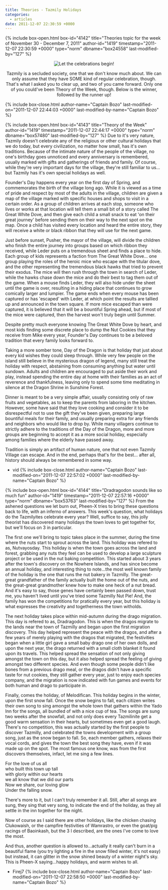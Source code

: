 ```yaml
---
title: Theories - Tazmily Holidays
categories:
  - articles
date: 2011-12-07 22:30:59 +0000
---
```

{% include box-open.html box-id="4142" title="Theories topic for the week of November 30 - December  7, 2011" author-id="1419" timestamp="2011-12-07 22:30:59 +0000" type="norm" dbname="box24558" last-modified-by="127" %}
<center><img src="http - //i.imgur.com/WMRies.png" title="Let the celebrations begin!" /><p/>Tazmily is a secluded society, one that we don't know much about. We can only assume that they have SOME kind of regular celebration, though. That's what I asked you to clear up, and two of you came forward. Only one of you could've been Theory of the Week, though. Below is the winner, followed by the runner up!</center>
{% include box-close.html author-name="Captain Bozo" last-modified-on="2011-12-07 22:44:03 +0000" last-modified-by-name="Captain Bozo" %}

{% include box-open.html box-id="4143" title="Theory of the Week" author-id="1419" timestamp="2011-12-07 22:44:17 +0000" type="norm" dbname="box57480" last-modified-by="127" %}
Due to it's very nature, Tazmily doesn't celebrate any of the religious or other cultural holidays that we do today, but every civilization, no matter how small, has it's own traditions. Because of the intimate nature of the people of the village, no one's birthday goes unnoticed and every anniversary is remembered, usually marked with gifts and gatherings of friends and family. Of course, while they're very important days for the village, they're still familiar to us... but Tazmily has it's own special holidays as well.<p/>

Founder's Day happens every year on the first day of Spring, and commemorates the birth of the village long ago. While it is viewed as a time of pride and respect by most of the adults in the village, children are given a map of the village marked with specific houses and shops to visit in a certain order. As a group of children arrives at each stop, someone who lives or works at that location will tell them a small bit of a story called The Great White Dove, and then give each child a small snack to eat 'on their great journey' before sending them on their way to the next spot on the map. Once a child has visited every location and heard the entire story, they will receive a white or black ribbon that they will use for the next game.<p/>

Just before sunset, Pusher, the mayor of the village, will divide the children who finish the entire journey into groups based on which ribbon they received, while Leder puts on a tremendous sheet and finds a place to hide. Each group of kids represents a faction from The Great White Dove... one group playing the roles of the heroic mice who escape with the titular dove, and the other representing the tremendous black hawks that tried to prevent their exodus. The mice will then rush through the town in search of Leder, while the hawks chase down the mice and do their best to tag them out of the game. When a mouse finds Leder, they will also hide under the sheet until the game is over, resulting in a hiding place that continues to grow comically larger and lumpier. The game ends when every mouse has been captured or has 'escaped' with Leder, at which point the results are tallied up and announced in the town square. If more mice escaped than were captured, it is believed that it will be a bountiful Spring ahead, but if most of the mice were captured, then the harvest won't truly begin until Summer.<p/>

Despite pretty much everyone knowing The Great White Dove by heart, and most kids finding some discrete place to dump the Nut Cookies that they receive from Mike every year, Founder's Day continues to be a beloved tradition that every family looks forward to.<p/>

Taking a more somber tone, Day of the Dragon is that holiday that just about every kid wishes they could sleep through. While very few people on the island still believe in the mysterious dragon of legend, many still treat the holiday with respect, abstaining from consuming anything but water until sundown. Adults and children are encouraged to put aside their work and play, instead spending the entire day at home with their families as an act of reverence and thankfulness, leaving only to spend some time meditating in silence at the Dragon Shrine in Sunshine Forest.<p/>

Dinner is meant to be a very simple affair, usually consisting only of raw fruits and vegetables, as to keep the parents from laboring in the kitchen. However, some have said that they love cooking and consider it to be disrespectful not to use the gift they've been given, preparing large bountiful meals for their family, and usually preparing extra for any friends and neighbors who would like to drop by. While many villagers continue to strictly adhere to the traditions of the Day of the Dragon, more and more groups are beginning to accept it as a more social holiday, especially among families where the elderly have passed away.<p/>

Tradition is simply an artifact of human nature, one that not even Tazmily Village can escape. And in the end, perhaps that's for the best... after all, history should always be remembered in some way.<p/>

- vid
{% include box-close.html author-name="Captain Bozo" last-modified-on="2011-12-07 22:57:02 +0000" last-modified-by-name="Captain Bozo" %}

{% include box-open.html box-id="4144" title="Dradragodon sounds like so much fun" author-id="1419" timestamp="2011-12-07 22:57:16 +0000" type="norm" dbname="box53763" last-modified-by="127" %}
From the ashened questions we let burn out, Pheen-X tries to bring these questions back to life, with an inferno of answers. This week's question, what holidays do the Tazmilyites celebrate every year? Well, suffice to say, this jolly theorist has discovered many holidays the town loves to get together for, but we'll focus on 3 in particular.<p/>
The first one we'll bring to topic takes place in the summer, during the time where the nuts start to sprout across the land. This holiday was refered to as, Nutvayosday. This holiday is when the town goes across the land and forest, grabbing any nuts they feel can be used to develop a large sculpture project or be used in the nut baking competition. This started about 3 years after the town's discovery on the Nowhere Islands, and has since become an annual holiday, and interesting thing to note...the most well known family of the holiday is the one that runs the nut bakery in Tazmilly. The great-great grandfather of the family actually built the home out of the nuts, and the great-great grandmother knew how to make one heck of a nut bread. And it's easy to say, those genes have certainly been passed down, trust me, you haven't lived until you've tried some Tazmilly Nut Pie! And, the family has won the competitions for pratically every year, but this holiday is what expresses the creativity and togetherness the town witholds.<p/>
The next holiday takes place within mid-autumn during the drago migration. This day is refered to as, Dradragodon. This is when the dragos migrate to the lands near the town of Tazmilly and began upon the first migration discovery. This day helped represent the peace with the dragos, and after a few years of merely playing with the dragos that migrated, the festivities began when a little girl gave a small baby drago one of her own dolls, and upon the next year, the drago returned with a small cloth blanket it found upon its travels. This helped spread the sensation of not only giving amongst the town on this day, but it also helped spread the feeling of giving amongst two different species. And even though some people didn't like bones from a previous drago meal, or the dragos didn't have a specific taste for nut cookies, they still gather every year, just to enjoy each species company, and the migration is now indicated with fun games and events for both human and drago to participate in.<p/>
Finally, comes the holiday, of Melodifican. This holiday begins in the winter, upon the first snow fall. Once the snow begins to fall, each citizen writes their own song to sing amongst the whole town that gathers within the Yado Inn for the songs, all bundled of with a nice cup of tea. The songs are sung two weeks after the snowfall, and not only does every Tazmilinite get a good warm sensation in their hearts, but sometimes even get a good laugh. There's no competition, this was actually started by the first people to discover Tazmilly, and celebrated the towns development with a group song, just as the snow began to fall. So, each member gathers, relaxes their vocal cords, and gives the town the best song they have, even if it was made up on the spot. The most famous one know, was from the first discovers themselves, infact, let me sing a few lines.<p/>

For the love of us all<br/>
who built this town up tall<br/>
with gloriy within our hearts<br/>
we all know that we did our parts<br/>
Now we share, our loving glow<br/>
Under the falling snow.<p/>

There's more to it, but I can't truly remember it all. Still, after all songs are sung, they sing that very song, to indicate the end of the holiday, as they all settle in the inn together for the night.<p/>
Now of course as I said there are other holidays, like the chicken chasing Clukowaish, or the campfire festivities of Wamrastro, or even the goat/pig racings of Baoinkash, but the 3 I described, are the ones I've come to love the most.<p/>
And thus, another question is allowed to...actually it really can't burn in a beautiful flame (you try lighting a fire in the snow filled winter, it's not easy) but instead, it can glitter in the snow shined beauty of a winter night's sky. This is Pheen-X saying...happy holidays, and warm wishes to all.<p/>

- Firej7
{% include box-close.html author-name="Captain Bozo" last-modified-on="2011-12-07 22:58:50 +0000" last-modified-by-name="Captain Bozo" %}
